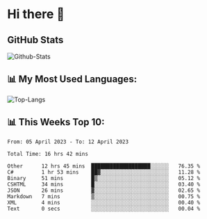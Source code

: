 # Hi there 👋

## GitHub Stats
![Github-Stats](https://github-readme-stats-sigma-five.vercel.app/api?username=ltorson&show_icons=true&theme=radical&count_private=true)

## 📊 My Most Used Languages:
![Top-Langs](https://github-readme-stats-sigma-five.vercel.app/api/top-langs/?username=LTorson&layout=compact&langs_count=10)

## 📊 This Weeks Top 10:
<!--START_SECTION:waka-->

```text
From: 05 April 2023 - To: 12 April 2023

Total Time: 16 hrs 42 mins

Other      12 hrs 45 mins  ███████████████████░░░░░░   76.35 %
C#         1 hr 53 mins    ██▓░░░░░░░░░░░░░░░░░░░░░░   11.28 %
Binary     51 mins         █▒░░░░░░░░░░░░░░░░░░░░░░░   05.12 %
CSHTML     34 mins         █░░░░░░░░░░░░░░░░░░░░░░░░   03.40 %
JSON       26 mins         ▓░░░░░░░░░░░░░░░░░░░░░░░░   02.65 %
Markdown   7 mins          ▒░░░░░░░░░░░░░░░░░░░░░░░░   00.75 %
XML        4 mins          ░░░░░░░░░░░░░░░░░░░░░░░░░   00.40 %
Text       0 secs          ░░░░░░░░░░░░░░░░░░░░░░░░░   00.04 %
```

<!--END_SECTION:waka-->
